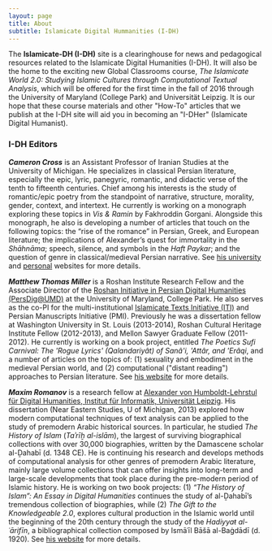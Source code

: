 ```yaml
---
layout: page
title: About
subtitle: Islamicate Digital Hummanities (I-DH)
---
```


The **Islamicate-DH (I-DH)** site is a clearinghouse for news and pedagogical resources related to the Islamicate Digital Humanities (I-DH). It will also be the home to the exciting new Global Classrooms course, _The Islamicate World 2.0: Studying Islamic Cultures through Computational Textual Analysis_, which will be offered for the first time in the fall of 2016 through the University of Maryland (College Park) and Universität Leipzig. It is our hope that these course materials and other "How-To" articles that we publish at the I-DH site will aid you in becoming an "I-DHer" (Islamicate Digital Humanist).

### I-DH Editors

**_Cameron Cross_** is an Assistant Professor of Iranian Studies at the University of Michigan. He specializes in classical Persian literature, especially the epic, lyric, panegyric, romantic, and didactic verse of the tenth to fifteenth centuries. Chief among his interests is the study of romantic/epic poetry from the standpoint of narrative, structure, morality, gender, context, and intertext. He currently is working on a monograph exploring these topics in _Vis & Ramin_ by Fakhroddin Gorgani. Alongside this monograph, he also is developing a number of articles that touch on the following topics: the “rise of the romance” in Persian, Greek, and European literature; the implications of Alexander’s quest for immortality in the _Shāhnāma_; speech, silence, and symbols in the _Haft Paykar_; and the question of genre in classical/medieval Persian narrative. See [his university](https://lsa.umich.edu/neareast/people/faculty/kchalipa.html) and [personal](http://sites.lsa.umich.edu/kchalipa/) websites for more details.

**_Matthew Thomas Miller_** is a Roshan Institute Research Fellow and the Associate Director of the [Roshan Initiative in Persian Digital Humanities (PersDig@UMD)](http://persdig.umd.edu/) at the University of Maryland, College Park. He also serves as the co-PI for the multi-institutional [Islamicate Texts Initiative (ITI)](http://iti-corpus.github.io/) and Persian Manuscripts Initiative (PMI). Previously he was a dissertation fellow at Washington University in St. Louis (2013-2014), Roshan Cultural Heritage Institute Fellow (2012-2013), and Mellon Sawyer Graduate Fellow (2011-2012). He currently is working on a book project, entitled _The Poetics Sufi Carnival: The 'Rogue Lyrics' (Qalandariyât) of Sanâ'i, 'Attâr, and 'Erâqi_, and a number of articles on the topics of: (1) sexuality and embodiment in the medieval Persian world, and (2) computational ("distant reading") approaches to Persian literature. See [his website](http://www.matthewthomasmiller.com/) for more details.

**_Maxim Romanov_** is a research fellow at [Alexander von Humboldt-Lehrstul für Digital Humanities, Institut für Informatik, Universität Leipzig](http://www.dh.uni-leipzig.de/wo/). His dissertation (Near Eastern Studies, U of Michigan, 2013) explored how modern computational techniques of text analysis can be applied to the study of premodern Arabic historical sources. In particular, he studied _The History of Islam_ (_Taʾrīḫ al-islām_), the largest of surviving biographical collections with over 30,000 biographies, written by the Damascene scholar al-Ḏahabī (d. 1348 CE). He is continuing his research and develops methods of computational analysis for other genres of premodern Arabic literature, mainly large volume collections that can offer insights into long-term and large-scale developments that took place during the pre-modern period of Islamic history. He is working on two book projects: (1) _“The History of Islam”: An Essay in Digital Humanities_ continues the study of al-Ḏahabī’s tremendous collection of biographies, while (2) _The Gift to the Knowledgeable 2.0_, explores cultural production in the Islamic world until the beginning of the 20th century through the study of the _Hadiyyaŧ al-ʿārifīn_, a bibliographical collection composed by Ismāʿīl Bāšā al-Baġdādī (d. 1920). See [his website](http://maximromanov.github.io/) for more details.


